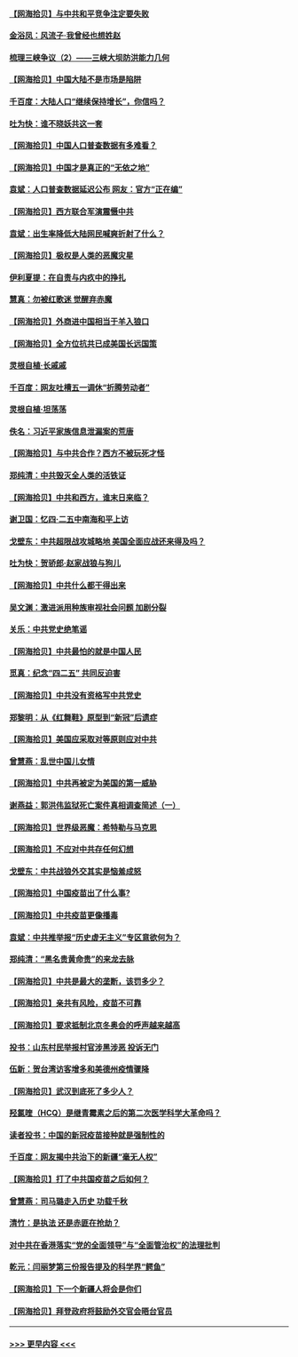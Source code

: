 #### [【网海拾贝】与中共和平竞争注定要失败](../pages/nsc993/n12923326.md?t=05050052) 
#### [金浴凤：风流子‧我曾经也想姓赵](../pages/nsc993/n12920911.md?t=05050052) 
#### [梳理三峡争议（2）——三峡大坝防洪能力几何](../pages/nsc993/n12920173.md?t=05050052) 
#### [【网海拾贝】中国大陆不是市场是陷阱](../pages/nsc993/n12920143.md?t=05050052) 
#### [千百度：大陆人口“继续保持增长”，你信吗？](../pages/nsc993/n12918946.md?t=05050052) 
#### [吐为快：谁不晓妖共这一套](../pages/nsc993/n12918941.md?t=05050052) 
#### [【网海拾贝】中国人口普查数据有多难看？](../pages/nsc993/n12917822.md?t=05050052) 
#### [【网海拾贝】中国才是真正的“无依之地”](../pages/nsc993/n12915845.md?t=05050052) 
#### [袁斌：人口普查数据延迟公布 网友：官方“正在编”](../pages/nsc993/n12915748.md?t=05050052) 
#### [【网海拾贝】西方联合军演震慑中共](../pages/nsc993/n12913466.md?t=05050052) 
#### [袁斌：出生率降低大陆网民喊爽折射了什么？](../pages/nsc993/n12913365.md?t=05050052) 
#### [【网海拾贝】极权是人类的恶魔灾星](../pages/nsc993/n12910697.md?t=05050052) 
#### [伊利夏提：在自责与内疚中的挣扎](../pages/nsc993/n12910493.md?t=05050052) 
#### [慧真：勿被红歌迷 觉醒弃赤魔](../pages/nsc993/n12910485.md?t=05050052) 
#### [【网海拾贝】外商进中国相当于羊入狼口](../pages/nsc993/n12908274.md?t=05050052) 
#### [【网海拾贝】全方位抗共已成美国长远国策](../pages/nsc993/n12906878.md?t=05050052) 
#### [灵根自植‧长戚戚](../pages/nsc993/n12905585.md?t=05050052) 
#### [千百度：网友吐槽五一调休“折腾劳动者”](../pages/nsc993/n12905934.md?t=05050052) 
#### [灵根自植‧坦荡荡](../pages/nsc993/n12905562.md?t=05050052) 
#### [佚名：习近平家族信息泄漏案的荒唐](../pages/nsc993/n12904705.md?t=05050052) 
#### [【网海拾贝】与中共合作？西方不被玩死才怪](../pages/nsc993/n12903873.md?t=05050052) 
#### [郑纯清：中共毁灭全人类的活铁证](../pages/nsc993/n12903785.md?t=05050052) 
#### [【网海拾贝】中共和西方，谁末日来临？](../pages/nsc993/n12903482.md?t=05050052) 
#### [谢卫国：忆四‧二五中南海和平上访](../pages/nsc993/n12902192.md?t=05050052) 
#### [戈壁东：中共超限战攻城略地 美国全面应战还来得及吗？](../pages/nsc993/n12902297.md?t=05050052) 
#### [吐为快：贺骄郎‧赵家战狼与狗儿](../pages/nsc993/n12902280.md?t=05050052) 
#### [【网海拾贝】中共什么都干得出来](../pages/nsc993/n12897500.md?t=05050052) 
#### [吴文渊：激进派用种族审视社会问题 加剧分裂](../pages/nsc993/n12893881.md?t=05050052) 
#### [关乐：中共党史绝笔谣](../pages/nsc993/n12897270.md?t=05050052) 
#### [【网海拾贝】中共最怕的就是中国人民](../pages/nsc993/n12894705.md?t=05050052) 
#### [觅真：纪念“四二五” 共同反迫害](../pages/nsc993/n12894553.md?t=05050052) 
#### [【网海拾贝】中共没有资格写中共党史](../pages/nsc993/n12892231.md?t=05050052) 
#### [郑黎明：从《红舞鞋》原型到“新冠”后遗症](../pages/nsc993/n12890469.md?t=05050052) 
#### [【网海拾贝】美国应采取对等原则应对中共](../pages/nsc993/n12889176.md?t=05050052) 
#### [曾慧燕：乱世中国儿女情](../pages/nsc993/n12887931.md?t=05050052) 
#### [【网海拾贝】中共再被定为美国的第一威胁](../pages/nsc993/n12887580.md?t=05050052) 
#### [谢燕益：郭洪伟监狱死亡案件真相调查简述（一）](../pages/nsc993/n12885648.md?t=05050052) 
#### [【网海拾贝】世界级恶魔：希特勒与马克思](../pages/nsc993/n12884062.md?t=05050052) 
#### [【网海拾贝】不应对中共存任何幻想](../pages/nsc993/n12881460.md?t=05050052) 
#### [戈壁东：中共战狼外交其实是恼羞成怒](../pages/nsc993/n12880392.md?t=05050052) 
#### [【网海拾贝】中国疫苗出了什么事?](../pages/nsc993/n12879124.md?t=05050052) 
#### [【网海拾贝】中共疫苗更像播毒](../pages/nsc993/n12876631.md?t=05050052) 
#### [袁斌：中共推举报“历史虚无主义”专区意欲何为？](../pages/nsc993/n12876530.md?t=05050052) 
#### [郑纯清：“黑名贵黄命贵”的来龙去脉](../pages/nsc993/n12875589.md?t=05050052) 
#### [【网海拾贝】中共是最大的垄断，该罚多少？](../pages/nsc993/n12874006.md?t=05050052) 
#### [【网海拾贝】亲共有风险，疫苗不可靠](../pages/nsc993/n12872224.md?t=05050052) 
#### [【网海拾贝】要求抵制北京冬奥会的呼声越来越高](../pages/nsc993/n12868962.md?t=05050052) 
#### [投书：山东村民举报村官涉黑涉恶 投诉无门](../pages/nsc993/n12869726.md?t=05050052) 
#### [伍新：贺台湾访客增多和美德州疫情骤降](../pages/nsc993/n12865651.md?t=05050052) 
#### [【网海拾贝】武汉到底死了多少人？](../pages/nsc993/n12863707.md?t=05050052) 
#### [羟氯喹（HCQ）是继青霉素之后的第二次医学科学大革命吗？](../pages/nsc993/n12638564.md?t=05050052) 
#### [读者投书：中国的新冠疫苗接种就是强制性的](../pages/nsc993/n12859932.md?t=05050052) 
#### [千百度：网友揭中共治下的新疆“毫无人权”](../pages/nsc993/n12858385.md?t=05050052) 
#### [【网海拾贝】打了中共国疫苗之后如何？](../pages/nsc993/n12857866.md?t=05050052) 
#### [曾慧燕：司马璐走入历史 功载千秋](../pages/nsc993/n12856996.md?t=05050052) 
#### [清竹：是执法 还是赤匪在抢劫？](../pages/nsc993/n12856952.md?t=05050052) 
#### [对中共在香港落实“党的全面领导”与“全面管治权”的法理批判](../pages/nsc993/n12856929.md?t=05050052) 
#### [乾元：闫丽梦第三份报告提及的科学界“鳄鱼”](../pages/nsc993/n12855985.md?t=05050052) 
#### [【网海拾贝】下一个新疆人将会是你们](../pages/nsc993/n12855864.md?t=05050052) 
#### [【网海拾贝】拜登政府将鼓励外交官会晤台官员](../pages/nsc993/n12853615.md?t=05050052) 

----
#### [ >>> 更早内容 <<< ](../indexes/nsc993-earlier.md)
